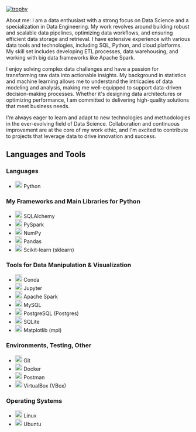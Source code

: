 [![trophy](https://github-profile-trophy.vercel.app/?username=AldiyarOmarov)](https://github.com/ryo-ma/github-profile-trophy)

About me:
I am a data enthusiast with a strong focus on Data Science and a specialization in Data Engineering. My work revolves around building robust and scalable data pipelines, optimizing data workflows, and ensuring efficient data storage and retrieval. I have extensive experience with various data tools and technologies, including SQL, Python, and cloud platforms. My skill set includes developing ETL processes, data warehousing, and working with big data frameworks like Apache Spark.

I enjoy solving complex data challenges and have a passion for transforming raw data into actionable insights. My background in statistics and machine learning allows me to understand the intricacies of data modeling and analysis, making me well-equipped to support data-driven decision-making processes. Whether it's designing data architectures or optimizing performance, I am committed to delivering high-quality solutions that meet business needs.

I'm always eager to learn and adapt to new technologies and methodologies in the ever-evolving field of Data Science. Collaboration and continuous improvement are at the core of my work ethic, and I'm excited to contribute to projects that leverage data to drive innovation and success.

## Languages and Tools

### Languages
- <img src="https://img.icons8.com/color/48/000000/python.png" alt="Python" width="20"/> Python

### My Frameworks and Main Libraries for Python
- <img src="https://img.icons8.com/color/48/000000/sql.png" alt="SQLAlchemy" width="20"/> SQLAlchemy
- <img src="https://img.icons8.com/color/48/000000/apache-spark.png" alt="PySpark" width="20"/> PySpark
- <img src="https://img.icons8.com/color/48/000000/numpy.png" alt="NumPy" width="20"/> NumPy
- <img src="https://img.icons8.com/color/48/000000/pandas.png" alt="Pandas" width="20"/> Pandas
- <img src="https://img.icons8.com/color/48/000000/scikit-learn.png" alt="Scikit-learn" width="20"/> Scikit-learn (sklearn)

### Tools for Data Manipulation & Visualization
- <img src="https://img.icons8.com/color/48/000000/conda.png" alt="Conda" width="20"/> Conda
- <img src="https://img.icons8.com/color/48/000000/jupyter.png" alt="Jupyter" width="20"/> Jupyter
- <img src="https://img.icons8.com/color/48/000000/apache-spark.png" alt="Apache Spark" width="20"/> Apache Spark
- <img src="https://img.icons8.com/color/48/000000/mysql.png" alt="MySQL" width="20"/> MySQL
- <img src="https://img.icons8.com/color/48/000000/postgresql.png" alt="PostgreSQL" width="20"/> PostgreSQL (Postgres)
- <img src="https://img.icons8.com/color/48/000000/sql.png" alt="SQLite" width="20"/> SQLite
- <img src="https://img.icons8.com/color/48/000000/matplotlib.png" alt="Matplotlib" width="20"/> Matplotlib (mpl)

### Environments, Testing, Other
- <img src="https://img.icons8.com/color/48/000000/git.png" alt="Git" width="20"/> Git
- <img src="https://img.icons8.com/color/48/000000/docker.png" alt="Docker" width="20"/> Docker
- <img src="https://img.icons8.com/color/48/000000/postman-api.png" alt="Postman" width="20"/> Postman
- <img src="https://img.icons8.com/color/48/000000/virtualbox.png" alt="VirtualBox" width="20"/> VirtualBox (VBox)

### Operating Systems
- <img src="https://img.icons8.com/color/48/000000/linux.png" alt="Linux" width="20"/> Linux
- <img src="https://img.icons8.com/color/48/000000/ubuntu.png" alt="Ubuntu" width="20"/> Ubuntu


<!---
AldiyarOmarov/AldiyarOmarov is a ✨ special ✨ repository because its `README.md` (this file) appears on your GitHub profile.
You can click the Preview link to take a look at your changes.
--->
